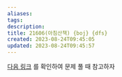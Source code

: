 ```yaml
---
aliases: 
tags: 
description:
title: 21606(아침산책) {boj} {dfs}
created: 2023-08-24T09:45:05
updated: 2023-08-24T09:45:57
---
```

[다음 링크](https://github.com/ChoiWheatley/swjungle-week-02/blob/e3a4687ea2758e85016c4b0d4342ac7653e54219/ghdud4653/26_21606(%EC%95%84%EC%B9%A8%EC%82%B0%EC%B1%85).py) 를 확인하여 문제 풀 때 참고하자
